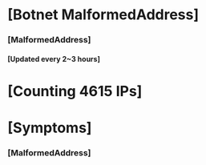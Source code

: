 # [Botnet MalformedAddress]
### [MalformedAddress]
#### [Updated every 2~3 hours]

# [Counting 4615 IPs]

# [Symptoms] 
###   [MalformedAddress]
